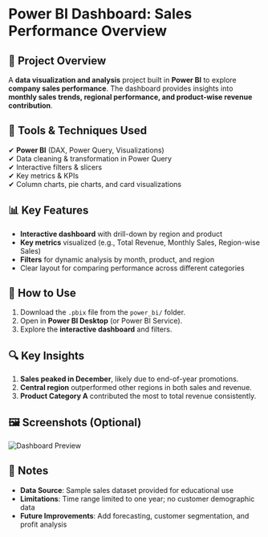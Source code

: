 # **Power BI Dashboard: Sales Performance Overview**

## **📌 Project Overview**  
A **data visualization and analysis** project built in **Power BI** to explore **company sales performance**. The dashboard provides insights into **monthly sales trends, regional performance, and product-wise revenue contribution**.

## **🔧 Tools & Techniques Used**  
✔ **Power BI** (DAX, Power Query, Visualizations)  
✔ Data cleaning & transformation in Power Query  
✔ Interactive filters & slicers  
✔ Key metrics & KPIs  
✔ Column charts, pie charts, and card visualizations  

## **📊 Key Features**  
- **Interactive dashboard** with drill-down by region and product  
- **Key metrics** visualized (e.g., Total Revenue, Monthly Sales, Region-wise Sales)  
- **Filters** for dynamic analysis by month, product, and region  
- Clear layout for comparing performance across different categories  

## **📂 How to Use**  
1. Download the `.pbix` file from the `power_bi/` folder.  
2. Open in **Power BI Desktop** (or Power BI Service).  
3. Explore the **interactive dashboard** and filters.

## **🔍 Key Insights**  
1. **Sales peaked in December**, likely due to end-of-year promotions.  
2. **Central region** outperformed other regions in both sales and revenue.  
3. **Product Category A** contributed the most to total revenue consistently.  

## **🖼️ Screenshots (Optional)**  
![Dashboard Preview](assets/screenshots/dashboard.png)

## **📝 Notes**  
- **Data Source**: Sample sales dataset provided for educational use  
- **Limitations**: Time range limited to one year; no customer demographic data  
- **Future Improvements**: Add forecasting, customer segmentation, and profit analysis  
